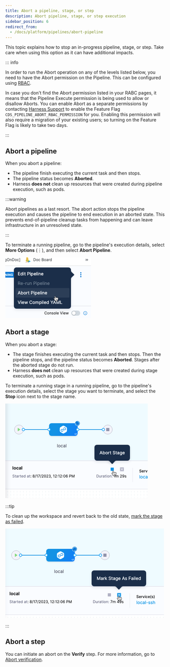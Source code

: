```yaml
---
title: Abort a pipeline, stage, or step
description: Abort pipeline, stage, or step execution
sidebar_position: 6
redirect_from:
  - /docs/platform/pipelines/abort-pipeline
---
```


This topic explains how to stop an in-progress pipeline, stage, or step. Take care when using this option as it can have additional impacts.

::: info

In order to run the Abort operation on any of the levels listed below, you need to have the Abort permission on the Pipeline. This can be configured using [RBAC](/docs/platform/role-based-access-control/rbac-in-harness.md).

In case you don't find the Abort permission listed in your RABC pages, it means that the Pipeline Execute permission is being used to allow or disallow Aborts. You can enable Abort as a separate permissions by contacting [Harness Support](support@Harness.io) to enable the Feature Flag `CDS_PIPELINE_ABORT_RBAC_PERMISSION` for you. Enabling this permission will also require a migration of your existing users; so turning on the Feature Flag is likely to take two days. 


:::


## Abort a pipeline

When you abort a pipeline:

* The pipeline finish executing the current task and then stops.
* The pipeline status becomes **Aborted**.
* Harness **does not** clean up resources that were created during pipeline execution, such as pods.

:::warning

Abort pipelines as a last resort. The abort action stops the pipeline execution and causes the pipeline to end execution in an aborted state. This prevents end-of-pipeline cleanup tasks from happening and can leave infrastructure in an unresolved state.

:::

To terminate a running pipeline, go to the pipeline's execution details, select **More Options** (&vellip;), and then select **Abort Pipeline**.

![](../static/1521187fad164055c77e9cbf28cf20ce38abb2a9f24d96b4a1d38b295402bfe2.png)

## Abort a stage

When you abort a stage:

* The stage finishes executing the current task and then stops. Then the pipeline stops, and the pipeline status becomes **Aborted**. Stages after the aborted stage do not run.
* Harness **does not** clean up resources that were created during stage execution, such as pods.

To terminate a running stage in a running pipeline, go to the pipeline's execution details, select the stage you want to terminate, and select the **Stop** icon next to the stage name.

![](../static/c30861565d02349af1a775fbeb5f673b1543f660d3e1905cf741686983a81a64.png)

:::tip

To clean up the workspace and revert back to the old state, [mark the stage as failed](/docs/platform/pipelines/failure-handling/mark-as-failed).

![](../static/f2b19d998705a16884766f9fcd39d73baabc1dc6ed9b61b7dac5d284c29602f2.png)

:::

## Abort a step

You can initiate an abort on the **Verify** step. For more information, go to [Abort verification](/docs/continuous-delivery/verify/configure-cv/abort-verification).
